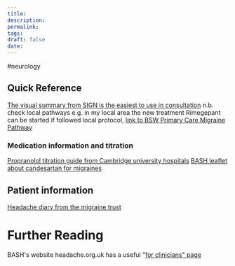 ```yaml
---
title:
description: 
permalink: 
tags: 
draft: false
date:
---
```



#neurology


## Quick Reference
[The visual summary from SIGN is the easiest to use in consultation](https://www.sign.ac.uk/media/2063/migraine-flowchart-2023-update-0-1.pdf)
n.b. check local pathways e.g. in my local area the new treatment Rimegepant can be started if followed local protocol, [link to BSW Primary Care Migraine Pathway](https://bswtogether.org.uk/medicines/wp-content/uploads/sites/3/2024/07/Primary-Care-migraine-treatment-pathway_Feb-24-updateFINAL-post-APC.pdf)
### Medication information and titration
[Propranolol titration guide from Cambridge university hospitals](https://www.cuh.nhs.uk/patient-information/propranolol-refractory-headache-pathway/) 
[BASH leaflet about candesartan for migraines](https://headache.org.uk/wp-content/uploads/2023/02/BASHCander.pdf)
## Patient information
[Headache diary from the migraine trust](https://migrainetrust.org/live-with-migraine/self-management/keeping-a-migraine-diary/)


# Further Reading

BASH's website headache.org.uk has a useful "[for clinicians" page ](https://headache.org.uk/landing-page/for-clinicians/)